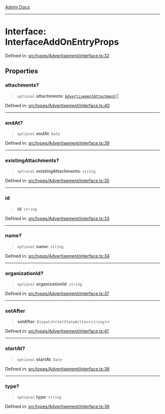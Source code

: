 [Admin Docs](/)

***

# Interface: InterfaceAddOnEntryProps

Defined in: [src/types/Advertisement/interface.ts:32](https://github.com/PalisadoesFoundation/talawa-admin/blob/main/src/types/Advertisement/interface.ts#L32)

## Properties

### attachments?

> `optional` **attachments**: [`AdvertisementAttachment`](types\Advertisement\type\README\type-aliases\AdvertisementAttachment.md)[]

Defined in: [src/types/Advertisement/interface.ts:40](https://github.com/PalisadoesFoundation/talawa-admin/blob/main/src/types/Advertisement/interface.ts#L40)

***

### endAt?

> `optional` **endAt**: `Date`

Defined in: [src/types/Advertisement/interface.ts:39](https://github.com/PalisadoesFoundation/talawa-admin/blob/main/src/types/Advertisement/interface.ts#L39)

***

### existingAttachments?

> `optional` **existingAttachments**: `string`

Defined in: [src/types/Advertisement/interface.ts:35](https://github.com/PalisadoesFoundation/talawa-admin/blob/main/src/types/Advertisement/interface.ts#L35)

***

### id

> **id**: `string`

Defined in: [src/types/Advertisement/interface.ts:33](https://github.com/PalisadoesFoundation/talawa-admin/blob/main/src/types/Advertisement/interface.ts#L33)

***

### name?

> `optional` **name**: `string`

Defined in: [src/types/Advertisement/interface.ts:34](https://github.com/PalisadoesFoundation/talawa-admin/blob/main/src/types/Advertisement/interface.ts#L34)

***

### organizationId?

> `optional` **organizationId**: `string`

Defined in: [src/types/Advertisement/interface.ts:37](https://github.com/PalisadoesFoundation/talawa-admin/blob/main/src/types/Advertisement/interface.ts#L37)

***

### setAfter

> **setAfter**: `Dispatch`\<`SetStateAction`\<`string`\>\>

Defined in: [src/types/Advertisement/interface.ts:41](https://github.com/PalisadoesFoundation/talawa-admin/blob/main/src/types/Advertisement/interface.ts#L41)

***

### startAt?

> `optional` **startAt**: `Date`

Defined in: [src/types/Advertisement/interface.ts:38](https://github.com/PalisadoesFoundation/talawa-admin/blob/main/src/types/Advertisement/interface.ts#L38)

***

### type?

> `optional` **type**: `string`

Defined in: [src/types/Advertisement/interface.ts:36](https://github.com/PalisadoesFoundation/talawa-admin/blob/main/src/types/Advertisement/interface.ts#L36)
